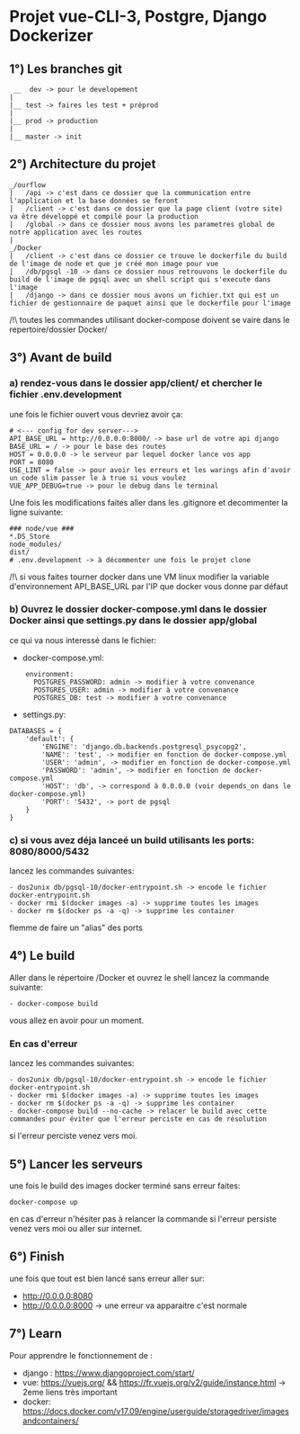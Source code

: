 # Projet vue-CLI-3, Postgre, Django Dockerizer

## 1°) Les branches git

``` 
 __  dev -> pour le developement
|
|__ test -> faires les test + préprod
|
|__ prod -> production 
|
|__ master -> init
```

## 2°) Architecture du projet

```
_/ourflow
|   /api -> c'est dans ce dossier que la communication entre l'application et la base données se feront
|   /client -> c'est dans ce dossier que la page client (votre site) va être développé et compilé pour la production
|   /global -> dans ce dossier nous avons les parametres global de notre application avec les routes
|
_/Docker
|   /client -> c'est dans ce dossier ce trouve le dockerfile du build de l'image de node et que je créé mon image pour vue
|   /db/pgsql -10 -> dans ce dossier nous retrouvons le dockerfile du build de l'image de pgsql avec un shell script qui s'execute dans l'image
|   /django -> dans ce dossier nous avons un fichier.txt qui est un fichier de gestionnaire de paquet ainsi que le dockerfile pour l'image
```

/!\ toutes les commandes utilisant docker-compose doivent se vaire dans le repertoire/dossier Docker/
## 3°) Avant de build

### a) rendez-vous dans le dossier app/client/ et chercher le fichier .env.development
une fois le fichier ouvert vous devriez avoir ça: 
```
# <--- config for dev server--->
API_BASE_URL = http://0.0.0.0:8000/ -> base url de votre api django
BASE_URL = / -> pour le base des routes
HOST = 0.0.0.0 -> le serveur par lequel docker lance vos app
PORT = 8080
USE_LINT = false -> pour avoir les erreurs et les warings afin d'avoir un code slim passer le à true si vous voulez
VUE_APP_DEBUG=true -> pour le debug dans le terminal
```

Une fois les modifications faites aller dans les .gitignore et decommenter la ligne suivante:
``` 
### node/vue ###
*.DS_Store
node_modules/
dist/
# .env.development -> à décommenter une fois le projet clone
```
/!\ si vous faites tourner docker dans une VM linux modifier la variable d'environnement API_BASE_URL par l'IP que docker vous donne par défaut

### b) Ouvrez le dossier docker-compose.yml dans le dossier Docker ainsi que settings.py dans le dossier app/global
ce qui va nous interessé dans le fichier:

- docker-compose.yml:
```
    environment:
      POSTGRES_PASSWORD: admin -> modifier à votre convenance
      POSTGRES_USER: admin -> modifier à votre convenance
      POSTGRES_DB: test -> modifier à votre convenance 
```

- settings.py:
```
DATABASES = {
    'default': {
        'ENGINE': 'django.db.backends.postgresql_psycopg2',
        'NAME': 'test', -> modifier en fonction de docker-compose.yml 
        'USER': 'admin', -> modifier en fonction de docker-compose.yml
        'PASSWORD': 'admin', -> modifier en fonction de docker-compose.yml
        'HOST': 'db', -> correspond à 0.0.0.0 (voir depends_on dans le docker-compose.yml)  
        'PORT': '5432', -> port de pgsql
    }
}
```

### c) si vous avez déja lanceé un build utilisants les ports: 8080/8000/5432
lancez les commandes suivantes:
```
- dos2unix db/pgsql-10/docker-entrypoint.sh -> encode le fichier docker-entrypoint.sh
- docker rmi $(docker images -a) -> supprime toutes les images
- docker rm $(docker ps -a -q) -> supprime les container
```
flemme de faire un "alias" des ports

## 4°) Le build
Aller dans le répertoire /Docker et ouvrez le shell
lancez la commande suivante:
```
- docker-compose build
```
vous allez en avoir pour un moment.

### En cas d'erreur
lancez les commandes suivantes:
```
- dos2unix db/pgsql-10/docker-entrypoint.sh -> encode le fichier docker-entrypoint.sh
- docker rmi $(docker images -a) -> supprime toutes les images
- docker rm $(docker ps -a -q) -> supprime les container
- docker-compose build --no-cache -> relacer le build avec cette commandes pour éviter que l'erreur perciste en cas de résolution
```

si l'erreur perciste venez vers moi.

## 5°) Lancer les serveurs
une fois le build des images docker terminé sans erreur faites:
``` 
docker-compose up
``` 

en cas d'erreur n'hésiter pas à relancer la commande si l'erreur persiste venez vers moi ou aller sur internet. 

## 6°) Finish
une fois que tout est bien lancé sans erreur aller sur:
- http://0.0.0.0:8080
- http://0.0.0.0:8000 -> une erreur va apparaitre c'est normale

## 7°) Learn 
Pour apprendre le fonctionnement de :

- django : https://www.djangoproject.com/start/
- vue: https://vuejs.org/ && https://fr.vuejs.org/v2/guide/instance.html -> 2eme liens très important
- docker: https://docs.docker.com/v17.09/engine/userguide/storagedriver/imagesandcontainers/
